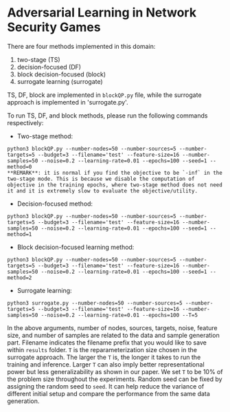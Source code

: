 # Adversarial Learning in Network Security Games

There are four methods implemented in this domain:
1. two-stage (TS)
2. decision-focused (DF)
3. block decision-focused (block)
4. surrogate learning (surrogate)


TS, DF, block are implemented in `blockQP.py` file, while the surrogate approach is implemented in 'surrogate.py'.

To run TS, DF, and block methods, please run the following commands respectively:

- Two-stage method:
```
python3 blockQP.py --number-nodes=50 --number-sources=5 --number-targets=5 --budget=3 --filename='test' --feature-size=16 --number-samples=50 --noise=0.2 --learning-rate=0.01 --epochs=100 --seed=1 --method=0
**REMARK**: it is normal if you find the objective to be `-inf` in the two-stage mode. This is because we disable the computation of objective in the training epochs, where two-stage method does not need it and it is extremely slow to evaluate the objective/utility.
```

- Decision-focused method:
```
python3 blockQP.py --number-nodes=50 --number-sources=5 --number-targets=5 --budget=3 --filename='test' --feature-size=16 --number-samples=50 --noise=0.2 --learning-rate=0.01 --epochs=100 --seed=1 --method=1
```

- Block decision-focused learning method:
```
python3 blockQP.py --number-nodes=50 --number-sources=5 --number-targets=5 --budget=3 --filename='test' --feature-size=16 --number-samples=50 --noise=0.2 --learning-rate=0.01 --epochs=100 --seed=1 --method=2
```


- Surrogate learning:
```
python3 surrogate.py --number-nodes=50 --number-sources=5 --number-targets=5 --budget=3 --filename='test' --feature-size=16 --number-samples=50 --noise=0.2 --learning-rate=0.01 --epochs=100 --T=5
```

In the above arguments, number of nodes, sources, targets, noise, feature size, and number of samples are related to the data and sample generation part. Filename indicates the filename prefix that you would like to save within `results` folder. `T` is the reparameterization size chosen in the surrogate approach. The larger the `T` is, the longer it takes to run the training and inference. Larger `T` can also imply better representational power but less generalizability as shown in our paper. We set `T` to be 10% of the problem size throughout the experiments. Random seed can be fixed by assigning the random seed to `seed`. It can help reduce the variance of different initial setup and compare the performance from the same data generation.
